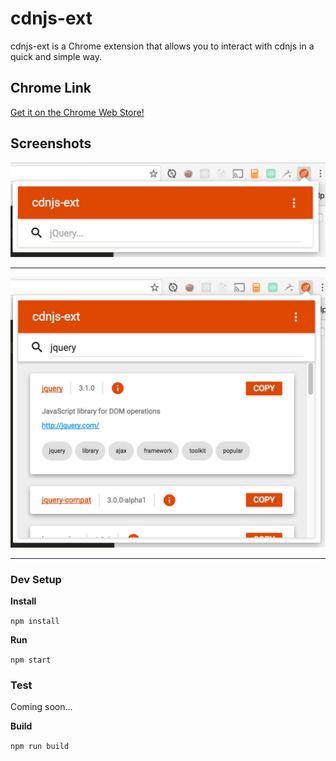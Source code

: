 # cdnjs-ext

cdnjs-ext is a Chrome extension that allows you to interact with cdnjs in a quick and simple way.


## Chrome Link
[Get it on the Chrome Web Store!](https://chrome.google.com/webstore/detail/cdnjs-ext/hjelkfgknkclfgkhppidinmemedbgccn)

## Screenshots
![cdnjs-ext screenshot 1](./screenshot-1.jpg)

---

![cdnjs-ext screenshot 1](./screenshot-2.jpg)

---

### Dev Setup

**Install**

`npm install`

**Run**

`npm start`


### Test

Coming soon...

**Build**

`npm run build`
